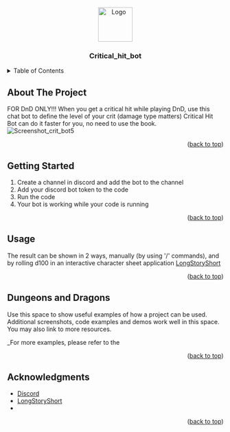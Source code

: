 <a name="readme-top"></a>
<!-- PROJECT LOGO -->
<br />
<div align="center">
  <a href="[https://github.com/github_username/repo_name](https://github.com/AlekseiLopatin/critical_hit_bot)">
    <img src="https://github.com/AlekseiLopatin/critical_hit_bot/assets/135117364/aff8e722-4fe9-4313-b97e-0d879850fd37" alt="Logo" width="80" height="80">
  </a>
</div>


<h3 align="center">Critical_hit_bot</h3>


<!-- TABLE OF CONTENTS -->
<details>
  <summary>Table of Contents</summary>
  <ol>
    <li><a href="#about-the-project">About The Project</a></li>
    <li><a href="#getting-started">Getting Started</a></li>
    <li><a href="#usage">Usage</a></li>
    <li><a href="#dungeons-and-dragons">Dungeons and Dragons</a></li>
    <li><a href="#acknowledgments">Acknowledgments</a></li>
  </ol>
</details>



<!-- ABOUT THE PROJECT -->
## About The Project
FOR DnD ONLY!!! When you get a critical hit while playing DnD, use this chat bot to define the level of your crit (damage type matters) Critical Hit Bot can do it faster for you, no need to use the book.
![Screenshot_crit_bot5](https://github.com/AlekseiLopatin/critical_hit_bot/assets/135117364/4d7874ef-8584-4488-a100-ce3bed37a69c)


<p align="right">(<a href="#readme-top">back to top</a>)</p>


<!-- GETTING STARTED -->
## Getting Started

1) Create a channel in discord and add the bot to the channel 
2) Add your discord bot token to the code
3) Run the code
4) Your bot is working while your code is running


<p align="right">(<a href="#readme-top">back to top</a>)</p>


<!-- USAGE EXAMPLES -->
## Usage

The result can be shown in 2 ways, manually (by using '/' commands), and by rolling d100 in an interactive character sheet application [LongStoryShort](https://longstoryshort.app/about/)

<p align="right">(<a href="#readme-top">back to top</a>)</p>



<!-- Dungeons and Dragons -->
## Dungeons and Dragons

Use this space to show useful examples of how a project can be used. Additional screenshots, code examples and demos work well in this space. You may also link to more resources.

_For more examples, please refer to the 

<p align="right">(<a href="#readme-top">back to top</a>)</p>



<!-- ACKNOWLEDGMENTS -->
## Acknowledgments

* [Discord]()
* [LongStoryShort]()
* []()

<p align="right">(<a href="#readme-top">back to top</a>)</p>


<!-- MARKDOWN LINKS & IMAGES -->
<!-- https://www.markdownguide.org/basic-syntax/#reference-style-links -->
[contributors-shield]: https://img.shields.io/github/contributors/github_username/repo_name.svg?style=for-the-badge
[contributors-url]: https://github.com/github_username/repo_name/graphs/contributors
